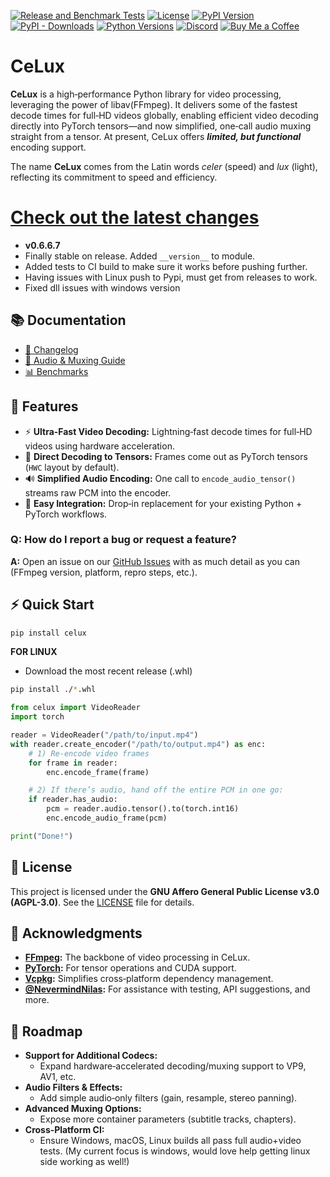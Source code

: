 [![Release and Benchmark Tests](https://github.com/Trentonom0r3/CeLux/actions/workflows/createRelease.yaml/badge.svg)](https://github.com/Trentonom0r3/CeLux/actions/workflows/createRelease.yaml)
[![License](https://img.shields.io/badge/license-AGPL%203.0-blue.svg)](https://github.com/Trentonom0r3/CeLux/blob/master/LICENSE)
[![PyPI Version](https://img.shields.io/pypi/v/celux)](https://pypi.org/project/celux/)
[![PyPI - Downloads](https://img.shields.io/pypi/dm/celux)](https://pypi.org/project/celux/)
[![Python Versions](https://img.shields.io/pypi/pyversions/celux)](https://pypi.org/project/celux/)
[![Discord](https://img.shields.io/discord/1041502781808328704.svg?label=Join%20Us%20on%20Discord&logo=discord&colorB=7289da)](https://discord.gg/hFSHjGyp4p)
[![Buy Me a Coffee](https://img.shields.io/badge/Buy%20Me%20a%20Coffee-coff.ee%2Fspigonvidsu-yellow.svg?logo=buy-me-a-coffee&logoColor=white)](https://coff.ee/spigonvidsu)

# CeLux

**CeLux** is a high‑performance Python library for video processing, leveraging the power of libav(FFmpeg). It delivers some of the fastest decode times for full‑HD videos globally, enabling efficient video decoding directly into PyTorch tensors—and now simplified, one‑call audio muxing straight from a tensor. At present, CeLux offers ***limited, but functional*** encoding support.

The name **CeLux** comes from the Latin words _celer_ (speed) and _lux_ (light), reflecting its commitment to speed and efficiency.


# [Check out the latest changes](https://github.com/Trentonom0r3/CeLux/blob/master/docs/CHANGELOG.md#version-066)
- **v0.6.6.7**
- Finally stable on release. Added `__version__` to module. 
- Added tests to CI build to make sure it works before pushing further. 
- Having issues with Linux push to Pypi, must get from releases to work.
- Fixed dll issues with windows version

## 📚 Documentation

- [📝 Changelog](https://github.com/Trentonom0r3/CeLux/blob/master/docs/CHANGELOG.md)
- [🍎 Audio & Muxing Guide](https://github.com/Trentonom0r3/CeLux/blob/master/docs/FAQ.md#audio)
- [📊 Benchmarks](https://github.com/NevermindNilas/python-decoders-benchmarks/blob/main/1280x720_diagram.png)


## 🚀 Features

- ⚡ **Ultra‑Fast Video Decoding:** Lightning‑fast decode times for full‑HD videos using hardware acceleration.
- 🔗 **Direct Decoding to Tensors:** Frames come out as PyTorch tensors (`HWC` layout by default).
- 🔊 **Simplified Audio Encoding:** One call to `encode_audio_tensor()` streams raw PCM into the encoder.
- 🔄 **Easy Integration:** Drop‑in replacement for your existing Python + PyTorch workflows.

### Q: How do I report a bug or request a feature?

**A:** Open an issue on our [GitHub Issues](https://github.com/Trentonom0r3/celux/issues) with as much detail as you can (FFmpeg version, platform, repro steps, etc.).


## ⚡ Quick Start

```bash
pip install celux
```

**FOR LINUX**
- Download the most recent release (.whl)

```bash
pip install ./*.whl
```

```python
from celux import VideoReader
import torch

reader = VideoReader("/path/to/input.mp4")
with reader.create_encoder("/path/to/output.mp4") as enc:
    # 1) Re‑encode video frames
    for frame in reader:
        enc.encode_frame(frame)

    # 2) If there’s audio, hand off the entire PCM in one go:
    if reader.has_audio:
        pcm = reader.audio.tensor().to(torch.int16)
        enc.encode_audio_frame(pcm)

print("Done!")
```

## 📄 License

This project is licensed under the **GNU Affero General Public License v3.0 (AGPL-3.0)**. See the [LICENSE](LICENSE) file for details.

## 🙏 Acknowledgments

- **[FFmpeg](https://ffmpeg.org/):** The backbone of video processing in CeLux.
- **[PyTorch](https://pytorch.org/):** For tensor operations and CUDA support.
- **[Vcpkg](https://github.com/microsoft/vcpkg):** Simplifies cross‑platform dependency management.
- **[@NevermindNilas](https://github.com/NevermindNilas):** For assistance with testing, API suggestions, and more.

## 🚤 Roadmap

- **Support for Additional Codecs:**  
  - Expand hardware‑accelerated decoding/muxing support to VP9, AV1, etc.  
- **Audio Filters & Effects:**  
  - Add simple audio‑only filters (gain, resample, stereo panning).  
- **Advanced Muxing Options:**  
  - Expose more container parameters (subtitle tracks, chapters).  
- **Cross‑Platform CI:**  
  - Ensure Windows, macOS, Linux builds all pass full audio+video tests.
    (My current focus is windows, would love help getting linux side working as well!)
